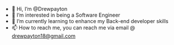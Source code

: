 - 👋 Hi, I’m @Drewpayton
- 👀 I’m interested in being a Software Engineer
- 🌱 I’m currently learning to enhance my Back-end developer skills
- 📫 How to reach me, you can reach me via email @ drewpayton18@gmail.com

<!---
Drewpayton/Drewpayton is a ✨ special ✨ repository because its `README.md` (this file) appears on your GitHub profile.
You can click the Preview link to take a look at your changes.
--->
